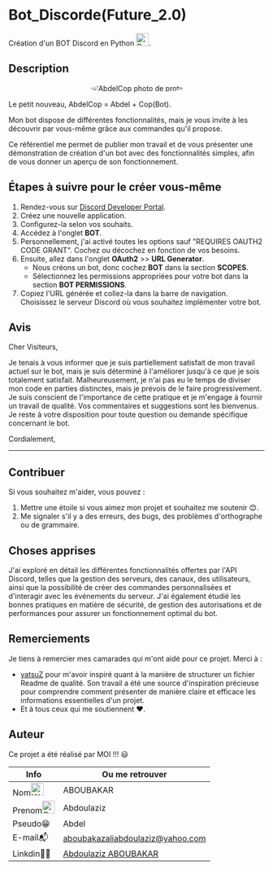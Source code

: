 # Bot_Discorde(Future_2.0)

Création d'un BOT Discord en Python <img src="https://raw.githubusercontent.com/Tarikul-Islam-Anik/Animated-Fluent-Emojis/master/Emojis/Smilies/Robot.png" alt="Robot" width="25" height="25" />.

## Description



<p align="center">
  <img src="imgage/bot.jpg" alt="AbdelCop photo de profil" style="border-radius: 50%;">
</p>

Le petit nouveau, AbdelCop = Abdel + Cop(Bot).

Mon bot dispose de différentes fonctionnalités, mais je vous invite à les découvrir par vous-même grâce aux commandes qu'il propose.

Ce référentiel me permet de publier mon travail et de vous présenter une démonstration de création d'un bot avec des fonctionnalités simples, afin de vous donner un aperçu de son fonctionnement.


## Étapes à suivre pour le créer vous-même

1. Rendez-vous sur [Discord Developer Portal](https://discord.com/developers/applications).
2. Créez une nouvelle application.
3. Configurez-la selon vos souhaits.
4. Accédez à l'onglet **BOT**.
5. Personnellement, j'ai activé toutes les options sauf "REQUIRES OAUTH2 CODE GRANT". Cochez ou décochez en fonction de vos besoins.
6. Ensuite, allez dans l'onglet **OAuth2** >> **URL Generator**.
   - Nous créons un bot, donc cochez **BOT** dans la section **SCOPES**.
   - Sélectionnez les permissions appropriées pour votre bot dans la section **BOT PERMISSIONS**.
7. Copiez l'URL générée et collez-la dans la barre de navigation. Choisissez le serveur Discord où vous souhaitez implémenter votre bot.

## Avis

Cher Visiteurs,

Je tenais à vous informer que je suis partiellement satisfait de mon travail actuel sur le bot, mais je suis déterminé à l'améliorer jusqu'à ce que je sois totalement satisfait. Malheureusement, je n'ai pas eu le temps de diviser mon code en parties distinctes, mais je prévois de le faire progressivement. Je suis conscient de l'importance de cette pratique et je m'engage à fournir un travail de qualité. Vos commentaires et suggestions sont les bienvenus. Je reste à votre disposition pour toute question ou demande spécifique concernant le bot.

Cordialement,

---

## Contribuer

Si vous souhaitez m'aider, vous pouvez :

1. Mettre une étoile si vous aimez mon projet et souhaitez me soutenir 😊.
2. Me signaler s'il y a des erreurs, des bugs, des problèmes d'orthographe ou de grammaire.

## Choses apprises

J'ai exploré en détail les différentes fonctionnalités offertes par l'API Discord, telles que la gestion des serveurs, des canaux, des utilisateurs, ainsi que la possibilité de créer des commandes personnalisées et d'interagir avec les événements du serveur. J'ai également étudié les bonnes pratiques en matière de sécurité, de gestion des autorisations et de performances pour assurer un fonctionnement optimal du bot.

## Remerciements

Je tiens à remercier mes camarades qui m'ont aidé pour ce projet. Merci à :

- [yatsuZ](https://github.com/yatsuZ) pour m'avoir inspiré quant à la manière de structurer un fichier Readme de qualité. Son travail a été une source d'inspiration précieuse pour comprendre comment présenter de manière claire et efficace les informations essentielles d'un projet.
- Et à tous ceux qui me soutiennent ❤️.


## Auteur

Ce projet a été réalisé par MOI !!! :smiley:

| Info          | Ou me retrouver                                                      |
| ------------- | -------------------------------------------------------------------- |
| Nom<img src="https://raw.githubusercontent.com/Tarikul-Islam-Anik/Animated-Fluent-Emojis/master/Emojis/Hand%20gestures/Waving%20Hand.png" alt="Waving Hand" width="25" height="25" />         | ABOUBAKAR                                                                |
| Prenom<img src="https://raw.githubusercontent.com/Tarikul-Islam-Anik/Animated-Fluent-Emojis/master/Emojis/Smilies/Beaming%20Face%20with%20Smiling%20Eyes.png" alt="Beaming Face with Smiling Eyes" width="25" height="25" />      | Abdoulaziz                                                              |
| Pseudo😁      | Abdel                                                                |
| E-mail📬      | aboubakazaliabdoulaziz@yahoo.com                                                |
| Linkdin👨‍💻     | [Abdoulaziz ABOUBAKAR](https://www.linkedin.com/in/abdoulaziz-djankado-aboubakar/)|
